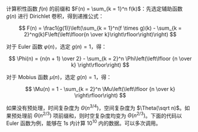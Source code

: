 计算积性函数 $f(n)$ 的前缀和 $F(n) = \sum_{k = 1}^n f(k)$：先选定辅助函数 $g(n)$ 进行 Dirichlet 卷积，得到递推公式：

$$
F(n) = \frac1{g(1)}\left(\sum_{k = 1}^n(f \times g)(k) - \sum_{k = 2}^ng(k)F\left(\left\lfloor{n \over k}\right\rfloor\right)\right)
$$

对于 Euler 函数 $\varphi(n)$，选定 $g(n) = 1$，得：

$$
\Phi(n) = {n(n + 1) \over 2} - \sum_{k = 2}^n \Phi\left(\left\lfloor {n \over k} \right\rfloor\right)
$$

对于 Mobius 函数 $\mu(n)$，选定 $g(n) = 1$，得：

$$
\Mu(n) = 1 - \sum_{k = 2}^n \Mu\left(\left\lfloor {n \over k} \right\rfloor\right)
$$

如果没有预处理，时间复杂度为 $\Theta(n^{3/4})$，空间复杂度为 $\Theta(\sqrt n)$。如果预处理前 $\Theta(n^{2/3})$ 项前缀和，则时空复杂度均变为 $\Theta(n^{2/3})$。下面的代码以 Euler 函数为例，能够在 1s 内计算 $10^{10}$ 内的数据。可以多次调用。